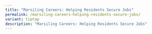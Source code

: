 ```yaml
---
title: "Marsiling Careers: Helping Residents Secure Jobs"
permalink: /marsiling-careers-helping-residents-secure-jobs/
variant: tiptap
description: "Marsiling Careers: Helping Residents Secure Jobs"
---
```

